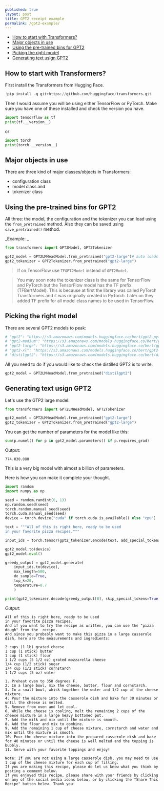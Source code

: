 ```yaml
---
published: true
layout: post
title: GPT2 receipt example
permalink: /gpt2-example/
---
```

- [How to start with Transformers?](#how-to-start-with-transformers)
- [Major objects in use](#major-objects-in-use)
- [Using the pre-trained bins for GPT2](#using-the-pre-trained-bins-for-gpt2)
- [Picking the right model](#picking-the-right-model)
- [Generating text usign GPT2](#generating-text-usign-gpt2)


## How to start with Transformers?

First install the Transformers from Hugging Face.

```python
!pip install -q git+https://github.com/huggingface/transformers.git
```

Then I would assume you will be using either TensorFlow or PyTorch. Make sure you have one of these installed and check the version you have.

```python
import tensorflow as tf
print(tf.__version__)
```
or 

```python
import torch
print(torch.__version__)
```


## Major objects in use

There are three kind of major classes/objects in Transformers:

* configuration class
* model class and
* tokenizer class

## Using the pre-trained bins for GPT2

All three: the model, the configuration and the tokenizer you can load using the `from_pretrained` method. Also they can be saved using `save_pretrained()` method.

_Example: _

```python
from transformers import GPT2Model, GPT2Tokenizer

gpt2_model = GPT2LMHeadModel.from_pretrained("gpt2-large")# auto loads the config
gpt2_tokenizer = GPT2Tokenizer.from_pretrained("gpt2-large")
```

> If on TensorFlow use `TFGPT2Model` instead of `GPT2Model`. 

> You may soon note the tokenizer class is the same for TensorFlow and PyTorch but the TensorFlow model has the TF prefix (TFBertModel). This is because at first the library was called PyTorch Transformers and it was originally created in PyTorch. Later on they added TF prefix for all model class names to be used in TensorFlow.

## Picking the right model

There are several GPT2 models to peak:
```python
# "gpt2": "https://s3.amazonaws.com/models.huggingface.co/bert/gpt2-pytorch_model.bin"
# "gpt2-medium": "https://s3.amazonaws.com/models.huggingface.co/bert/gpt2-medium-pytorch_model.bin"
# "gpt2-large": "https://s3.amazonaws.com/models.huggingface.co/bert/gpt2-large-pytorch_model.bin"
# "gpt2-xl": "https://s3.amazonaws.com/models.huggingface.co/bert/gpt2-xl-pytorch_model.bin"
# "distilgpt2": "https://s3.amazonaws.com/models.huggingface.co/bert/distilgpt2-pytorch_model.bin"
```

All you need to do if you would like to check the distilled GPT2 is to write:

```python
gpt2_model = GPT2LMHeadModel.from_pretrained("distilgpt2")
```

## Generating text usign GPT2

Let's use the GTP2 large model.

```python
from transformers import GPT2LMHeadModel, GPT2Tokenizer

gpt2_model = GPT2LMHeadModel.from_pretrained("gpt2-large")
gpt2_tokenizer = GPT2Tokenizer.from_pretrained("gpt2-large")
```

You can get the number of parameters for the model like this:

```python
sum(p.numel() for p in gpt2_model.parameters() if p.requires_grad)
```

Output:
```
774.030.080
```
This is a very big model with almost a billion of parameters.

Here is how you can make it complete your thought.

```python
import random
import numpy as np

seed = random.randint(0, 13)
np.random.seed(seed)
torch.random.manual_seed(seed)
torch.cuda.manual_seed(seed)
device = torch.device("cuda" if torch.cuda.is_available() else "cpu")

text = """All of this is right here, ready to be used
in your favorite pizza recipes."""

input_ids = torch.tensor(gpt2_tokenizer.encode(text, add_special_tokens=True)).unsqueeze(0) # bs=1

gpt2_model.to(device)
gpt2_model.eval()

greedy_output = gpt2_model.generate(
    input_ids.to(device), 
    max_length=500,
    do_sample=True, 
    top_k=20,
    temperature=0.7
    )

print(gpt2_tokenizer.decode(greedy_output[0], skip_special_tokens=True))
```

_Output:_
```
All of this is right here, ready to be used
in your favorite pizza recipes.
And if you want to try the recipe as written, you can use the "pizza dough" from the  recipe.
And since you probably want to make this pizza in a large casserole dish, here are the measurements and ingredients:

2 cups (1 lb) grated cheese
1 cup (1 stick) butter
1 cup (1 stick) flour
1 1/2 cups (5 1/2 oz) grated mozzarella cheese
1/4 cup (1/2 stick) sugar
1/4 cup (1/2 stick) cornstarch
1 1/2 cups (5 oz) water

1. Preheat oven to 350 degrees F.
2. In a large bowl, mix the cheese, butter, flour and cornstarch.
3. In a small bowl, whisk together the water and 1/2 cup of the cheese mixture.
4. Pour the mixture into the casserole dish and bake for 30 minutes or until the cheese is melted.
5. Remove from oven and let cool.
6. While the cheese is cooling, melt the remaining 2 cups of the cheese mixture in a large heavy bottomed pot.
7. Add the milk and mix until the mixture is smooth.
8. Add the flour and mix to combine.
9. Add the remaining 1 cup of cheese mixture, cornstarch and water and mix until the mixture is smooth.
10. Pour the cheese mixture into the prepared casserole dish and bake for 40 minutes or until the cheese is well melted and the topping is bubbly.
11. Serve with your favorite toppings and enjoy!

Note: If you are not using a large casserole dish, you may need to use 1 cup of the cheese mixture for each cup of filling.
If you are making this recipe, please do let us know what you think by posting a comment below.
If you enjoyed this recipe, please share with your friends by clicking on any of the social media icons below, or by clicking the "Share This Recipe" button below. Thank you!
```



